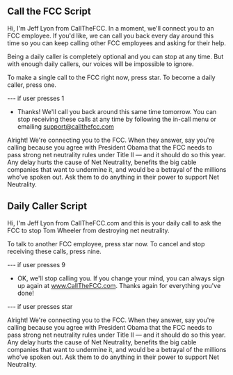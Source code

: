 Call the FCC Script
--------------------------------------------------------------------------------

Hi, I'm Jeff Lyon from CallTheFCC. In a moment, we'll connect you to an FCC
employee. If you'd like, we can call you back every day around this time so you
can keep calling other FCC employees and asking for their help. 

Being a daily caller is completely optional and you can stop at any
time. But with enough daily callers, our voices will be impossible to ignore.

To make a single call to the FCC right now, press star. To become a daily
caller, press one.

--- if user presses 1

* Thanks! We'll call you back around this same time tomorrow. You can stop
  receiving these calls at any time by following the in-call menu or emailing
  support@callthefcc.com

Alright! We're connecting you to the FCC. When they answer, say you're calling because you agree with President Obama that the FCC needs to pass strong net neutrality rules under Title II — and it should do so this year.  Any delay hurts the cause of Net Neutrality, benefits the big cable companies that want to undermine it, and would be a betrayal of the millions who’ve spoken out.  Ask them to do anything in their power to support Net Neutrality.


Daily Caller Script
--------------------------------------------------------------------------------

Hi, I'm Jeff Lyon from CallTheFCC.com and this is your daily call to ask the FCC
to stop Tom Wheeler from destroying net neutrality. 

To talk to another FCC employee, press star now. To cancel and stop
receiving these calls, press nine.

--- if user presses 9

* OK, we'll stop calling you. If you change your mind, you can always sign up
  again at www.CallTheFCC.com. Thanks again for everything you've done!

--- if user presses star

Alright! We're connecting you to the FCC. When they answer, say you're calling because you agree with President Obama that the FCC needs to pass strong net neutrality rules under Title II — and it should do so this year.  Any delay hurts the cause of Net Neutrality, benefits the big cable companies that want to undermine it, and would be a betrayal of the millions who’ve spoken out.  Ask them to do anything in their power to support Net Neutrality.
